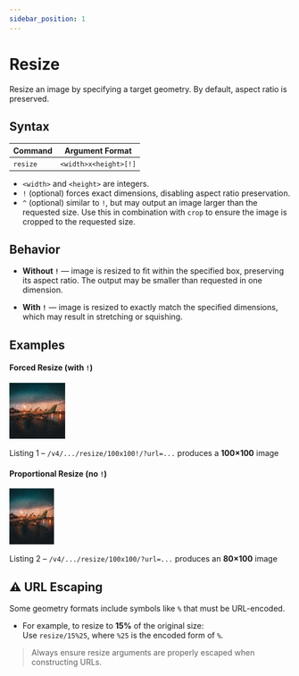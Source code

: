```yaml
---
sidebar_position: 1
---
```


# Resize

Resize an image by specifying a target geometry. By default, aspect ratio is preserved.

## Syntax

| Command  | Argument Format       |
|----------|------------------------|
| `resize` | `<width>x<height>[!]`  |

- `<width>` and `<height>` are integers.
- `!` (optional) forces exact dimensions, disabling aspect ratio preservation.
- `^` (optional) similar to `!`, but may output an image larger than the requested size. Use this
                 in combination with `crop` to ensure the image is cropped to the requested size.

## Behavior

- **Without `!`** — image is resized to fit within the specified box, preserving its aspect ratio.
The output may be smaller than requested in one dimension.  
 
- **With `!`** — image is resized to
exactly match the specified dimensions, which may result in stretching or squishing.

## Examples

#### Forced Resize (with `!`)

![Listing 1 - resize/100x100!](../../assets/resize100x100exclamation.jpg "Listing 1")

<span class="caption">Listing 1 – `/v4/.../resize/100x100!/?url=...` produces a **100×100** image</span>

#### Proportional Resize (no `!`)

![Listing 2 - resize/100x100](../../assets/resize100x100.jpg "Listing 2")

<span class="caption">Listing 2 – `/v4/.../resize/100x100/?url=...` produces an **80×100** image</span>

## ⚠️ URL Escaping

Some geometry formats include symbols like `%` that must be URL-encoded.

- For example, to resize to **15%** of the original size:  
  Use `resize/15%25`, where `%25` is the encoded form of `%`.

> Always ensure resize arguments are properly escaped when constructing URLs.